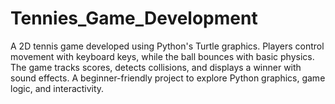 # Tennies_Game_Development
A 2D tennis game developed using Python's Turtle graphics. Players control movement with keyboard keys, while the ball bounces with basic physics. The game tracks scores, detects collisions, and displays a winner with sound effects. A beginner-friendly project to explore Python graphics, game logic, and interactivity.
